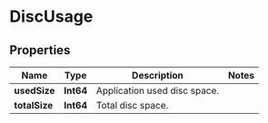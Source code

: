 # DiscUsage

## Properties
Name | Type | Description | Notes
------------ | ------------- | ------------- | -------------
**usedSize** | **Int64** | Application used disc space. | 
**totalSize** | **Int64** |  Total disc space. | 



